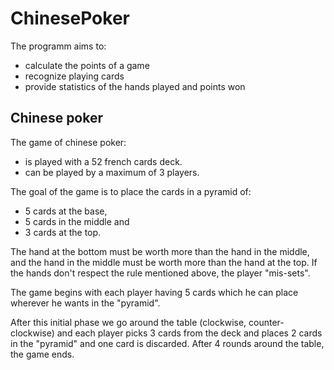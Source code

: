 # ChinesePoker

The programm aims to:

* calculate the points of a game
* recognize playing cards
* provide statistics of the hands played and points won

## Chinese poker
The game of chinese poker: 

* is played with a 52 french cards deck. 
* can be played by a maximum of 3 players. 

The goal of the game is to place the cards in a pyramid of:

* 5 cards at the base,
* 5 cards in the middle and
* 3 cards at the top.

The hand at the bottom must be worth more than the hand in the middle, and the hand in the middle must be worth more than the hand at the top.
If the hands don't respect the rule mentioned above, the player "mis-sets".

The game begins with each player having 5 cards which he can place wherever he wants in the "pyramid".


After this initial phase we go around the table (clockwise, counter-clockwise) and each player picks 3 cards from the deck and places 2 cards in the "pyramid" and one card is discarded.
After 4 rounds around the table, the game ends.



